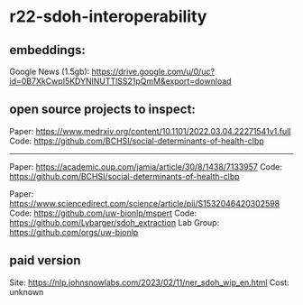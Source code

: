 # r22-sdoh-interoperability


## embeddings: 

Google News (1.5gb): https://drive.google.com/u/0/uc?id=0B7XkCwpI5KDYNlNUTTlSS21pQmM&export=download 


## open source projects to inspect: 

Paper: https://www.medrxiv.org/content/10.1101/2022.03.04.22271541v1.full
Code: https://github.com/BCHSI/social-determinants-of-health-clbp 

---

Paper: https://academic.oup.com/jamia/article/30/8/1438/7133957
Code: https://github.com/BCHSI/social-determinants-of-health-clbp


Paper: https://www.sciencedirect.com/science/article/pii/S1532046420302598
Code: https://github.com/uw-bionlp/mspert
Code: https://github.com/Lybarger/sdoh_extraction
Lab Group: https://github.com/orgs/uw-bionlp

## paid version 

Site: https://nlp.johnsnowlabs.com/2023/02/11/ner_sdoh_wip_en.html
Cost: unknown 
